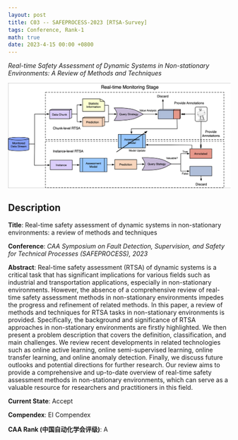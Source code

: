 ```yaml
---
layout: post
title: C03 -- SAFEPROCESS-2023 [RTSA-Survey]
tags: Conference, Rank-1
math: true
date: 2023-4-15 00:00 +0800
---
```


*Real-time Safety Assessment of Dynamic Systems in Non-stationary Environments: A Review of Methods and Techniques*

![GA](https://github.com/Samlzy/pics/raw/Samlzy-patch-1/LiuZY-C-01.png)

## Description

**Title**: Real-time safety assessment of dynamic systems in non-stationary environments: a review of methods and techniques

**Conference**: *CAA Symposium on Fault Detection, Supervision, and Safety for Technical Processes (SAFEPROCESS), 2023*

**Abstract**: Real-time safety assessment (RTSA) of dynamic systems is a critical task that has significant implications for various fields such as industrial and transportation applications, especially in non-stationary environments. However, the absence of a comprehensive review of real-time safety assessment methods in non-stationary environments impedes the progress and refinement of related methods. In this paper, a review of methods and techniques for RTSA tasks in non-stationary environments is provided. Specifically, the background and significance of RTSA approaches in non-stationary environments are firstly highlighted. We then present a problem description that covers the definition, classification, and main challenges. We review recent developments in related technologies such as online active learning, online semi-supervised learning, online transfer learning, and online anomaly detection. Finally, we discuss future outlooks and potential directions for further research. Our review aims to provide a comprehensive and up-to-date overview of real-time safety assessment methods in non-stationary environments, which can serve as a valuable resource for researchers and practitioners in this field.

**Current State**: Accept

**Compendex**: EI Compendex

**CAA Rank (中国自动化学会评级)**: A
